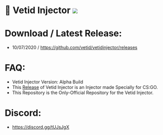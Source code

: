 # 💉 Vetid Injector ![](https://img.shields.io/badge/CSGO-WINDOWS-green)

# Download / Latest Release:
* 10/07/2020 / https://github.com/vetid/vetidinjector/releases

# FAQ:
* Vetid Injector Version: Alpha Build
* This [Release](https://github.com/vetid/vetidinjector/releases "Release") of Vetid Injector is an Injector made Specially for CS:GO.
* This Repository is the Only-Official Repository for the Vetid Injector.

# Discord:
* https://discord.gg/tUJsJgX


